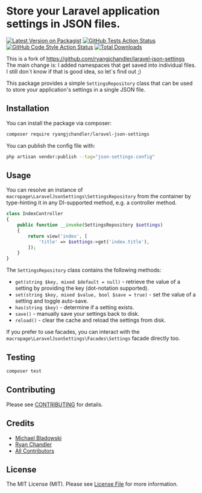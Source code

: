 # Store your Laravel application settings in JSON files.

[![Latest Version on Packagist](https://img.shields.io/packagist/v/macropage/laravel-json-settings.svg?style=flat-square)](https://packagist.org/packages/macropage/laravel-json-settings)
[![GitHub Tests Action Status](https://img.shields.io/github/workflow/status/michabbb/laravel-json-settings/run-tests?label=tests)](https://github.com/michabbb/laravel-json-settings/actions?query=workflow%3Arun-tests+branch%3Amain)
[![GitHub Code Style Action Status](https://img.shields.io/github/workflow/status/michabbb/laravel-json-settings/Check%20&%20fix%20styling?label=code%20style)](https://github.com/michabbb/laravel-json-settings/actions?query=workflow%3A"Check+%26+fix+styling"+branch%3Amain)
[![Total Downloads](https://img.shields.io/packagist/dt/michabbb/laravel-json-settings.svg?style=flat-square)](https://packagist.org/packages/macropage/laravel-json-settings)

This is a fork of https://github.com/ryangjchandler/laravel-json-settings  
The main change is: I added namespaces that get saved into individual files.  
I still don´t know if that is good idea, so let´s find out ;)

This package provides a simple `SettingsRepository` class that can be used to store your application's settings in a single JSON file.

## Installation

You can install the package via composer:

```bash
composer require ryangjchandler/laravel-json-settings
```

You can publish the config file with:

```bash
php artisan vendor:publish --tag="json-settings-config"
```

## Usage

You can resolve an instance of `macropage\LaravelJsonSettings\SettingsRepository` from the container by type-hinting it in any DI-supported method, e.g. a controller method.

```php
class IndexController
{
    public function __invoke(SettingsRepository $settings)
    {
        return view('index', [
            'title' => $settings->get('index.title'),
        ]);
    }
}
```

The `SettingsRepository` class contains the following methods:

* `get(string $key, mixed $default = null)` - retrieve the value of a setting by providing the key (dot-notation supported).
* `set(string $key, mixed $value, bool $save = true)` - set the value of a setting and toggle auto-save.
* `has(string $key)` - determine if a setting exists.
* `save()` - manually save your settings back to disk.
* `reload()` - clear the cache and reload the settings from disk.

If you prefer to use facades, you can interact with the `macropage\LaravelJsonSettings\Facades\Settings` facade directly too.

## Testing

```bash
composer test
```

## Contributing

Please see [CONTRIBUTING](.github/CONTRIBUTING.md) for details.

## Credits

- [Michael Bladowski](https://github.com/michabbb)
- [Ryan Chandler](https://github.com/ryangjchandler)
- [All Contributors](../../contributors)

## License

The MIT License (MIT). Please see [License File](LICENSE.md) for more information.
